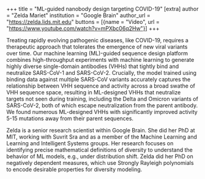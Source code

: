 +++
title = "ML-guided nanobody design targeting COVID-19"
[extra]
author = "Zelda Mariet"
institution = "Google Brain"
author_url = "https://zelda.lids.mit.edu"
buttons = [{name = "Video", url = "https://www.youtube.com/watch?v=mPXbc06q2Hw"}]
+++

Treating rapidly evolving pathogenic diseases, like COVID-19, requires a therapeutic approach that tolerates the emergence of new viral variants over time. Our machine learning (ML)-guided sequence design platform combines high-throughput experiments with machine learning to generate highly diverse single-domain antibodies (VHHs) that tightly bind and neutralize SARS-CoV-1 and SARS-CoV-2. Crucially, the model trained using binding data against multiple SARS-CoV variants accurately captures the relationship between VHH sequence and activity across a broad swathe of VHH sequence space, resulting in ML-designed VHHs that neutralize targets not seen during training, including the Delta and Omicron variants of SARS-CoV-2, both of which escape neutralization from the parent antibody. We found numerous ML-designed VHHs with significantly improved activity 5-15 mutations away from their parent sequences.

Zelda is a senior research scientist within Google Brain. She did her PhD at MIT, working with Suvrit Sra and as a member of the Machine Learning and Learning and Intelligent Systems groups. Her research focuses on identifying precise mathematical definitions of diversity to understand the behavior of ML models, e.g., under distribution shift. Zelda did her PhD on negatively dependent measures, which use Strongly Rayleigh polynomials to encode desirable properties for diversity modeling.
